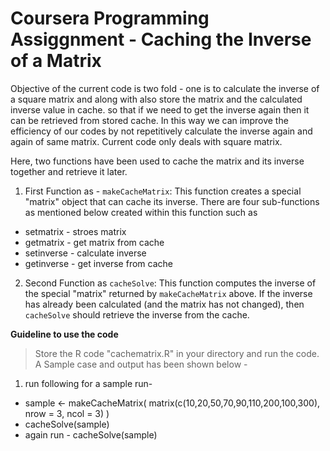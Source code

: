 # Coursera Programming Assiggnment - Caching the Inverse of a Matrix

Objective of the current code is two fold - one is to calculate the inverse of a square matrix and along with also store the matrix and the calculated inverse value in cache. so that if we need to get the inverse again then it can be retrieved from stored cache. In this way we can improve the efficiency of our codes by not repetitively calculate the inverse again and again of same matrix. Current code only deals with square matrix.

Here, two functions have been used to cache the matrix and its inverse together and retrieve it later.

1. First Function as - `makeCacheMatrix`: This function creates a special "matrix" object that can cache its inverse. There are four sub-functions as mentioned below created within this function such as 
 * setmatrix  - stroes matrix
 * getmatrix  - get matrix from cache
 * setinverse - calculate inverse
 * getinverse - get inverse from cache

2. Second Function as `cacheSolve`: This function computes the inverse of the special "matrix" returned by `makeCacheMatrix` above. If the inverse has already been calculated (and the matrix has not changed), then `cacheSolve` should retrieve the inverse from the cache.

**Guideline to use the code**

> Store the R code "cachematrix.R" in your directory and run the code. A Sample case and output has been shown below - 
1. run following for a sample run- 
 * sample <- makeCacheMatrix( matrix(c(10,20,50,70,90,110,200,100,300), nrow = 3, ncol = 3) )
 * cacheSolve(sample)
 * again run  - cacheSolve(sample)
